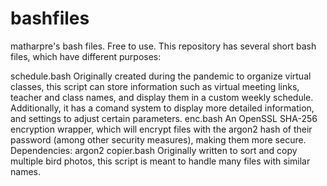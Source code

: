 # bashfiles
matharpre's bash files. Free to use.
This repository has several short bash files, which have different purposes:

schedule.bash
  Originally created during the pandemic to organize virtual classes, this script can store information such as virtual meeting links, teacher and class names, and display them in a custom weekly schedule.
  Additionally, it has a comand system to display more detailed information, and settings to adjust certain parameters.
enc.bash
  An OpenSSL SHA-256 encryption wrapper, which will encrypt files with the argon2 hash of their password (among other security measures), making them more secure.
  Dependencies: argon2
copier.bash
  Originally written to sort and copy multiple bird photos, this script is meant to handle many files with similar names.
